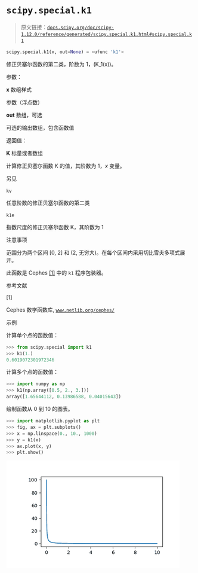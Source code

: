 # `scipy.special.k1`

> 原文链接：[`docs.scipy.org/doc/scipy-1.12.0/reference/generated/scipy.special.k1.html#scipy.special.k1`](https://docs.scipy.org/doc/scipy-1.12.0/reference/generated/scipy.special.k1.html#scipy.special.k1)

```py
scipy.special.k1(x, out=None) = <ufunc 'k1'>
```

修正贝塞尔函数的第二类，阶数为 1，\(K_1(x)\)。

参数：

**x** 数组样式

参数（浮点数）

**out** 数组，可选

可选的输出数组，包含函数值

返回值：

**K** 标量或者数组

计算修正贝塞尔函数 K 的值，其阶数为 1，*x* 变量。

另见

`kv`

任意阶数的修正贝塞尔函数的第二类

`k1e`

指数尺度的修正贝塞尔函数 K，其阶数为 1

注意事项

范围分为两个区间 [0, 2] 和 (2, 无穷大)。在每个区间内采用切比雪夫多项式展开。

此函数是 Cephes [[1]](#r52a8e34738f7-1) 中的 `k1` 程序包装器。

参考文献

[1]

Cephes 数学函数库, [`www.netlib.org/cephes/`](http://www.netlib.org/cephes/)

示例

计算单个点的函数值：

```py
>>> from scipy.special import k1
>>> k1(1.)
0.6019072301972346 
```

计算多个点的函数值：

```py
>>> import numpy as np
>>> k1(np.array([0.5, 2., 3.]))
array([1.65644112, 0.13986588, 0.04015643]) 
```

绘制函数从 0 到 10 的图表。

```py
>>> import matplotlib.pyplot as plt
>>> fig, ax = plt.subplots()
>>> x = np.linspace(0., 10., 1000)
>>> y = k1(x)
>>> ax.plot(x, y)
>>> plt.show() 
```

![../../_images/scipy-special-k1-1.png](img/a6c84f7c3e60b13f1d174ee394d78424.png)
